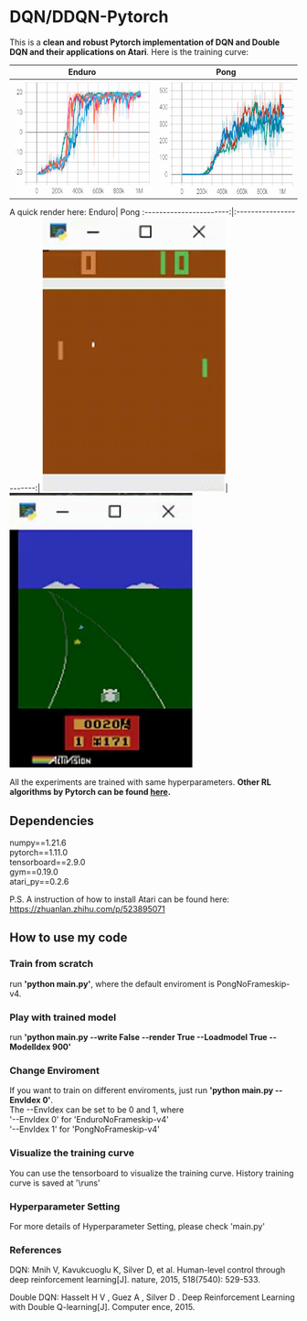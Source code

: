 # DQN/DDQN-Pytorch
This is a **clean and robust Pytorch implementation of DQN and Double DQN and their applications on Atari**. Here is the training curve:  

Enduro| Pong
:-----------------------:|:-----------------------:|
<img src="https://github.com/XinJingHao/DQN-DDQN-Atari-Pytorch/raw/main/IMGs/Pong.png" width="320" height="200">| <img src="https://github.com/XinJingHao/DQN-DDQN-Atari-Pytorch/raw/main/IMGs/Enduro.png" width="320" height="200">

A quick render here:
Enduro| Pong
:-----------------------:|:-----------------------:|
<img src="https://github.com/XinJingHao/DQN-DDQN-Atari-Pytorch/raw/main/IMGs/Pong.gif" width="320" height="480">| <img src="https://github.com/XinJingHao/DQN-DDQN-Atari-Pytorch/raw/main/IMGs/Enduro.gif" width="320" height="480">

All the experiments are trained with same hyperparameters. **Other RL algorithms by Pytorch can be found [here](https://github.com/XinJingHao/RL-Algorithms-by-Pytorch).**



## Dependencies
numpy==1.21.6  
pytorch==1.11.0  
tensorboard==2.9.0  
gym==0.19.0  
atari_py==0.2.6  

P.S. A instruction of how to install Atari can be found here: https://zhuanlan.zhihu.com/p/523895071

## How to use my code
### Train from scratch
run **'python main.py'**, where the default enviroment is PongNoFrameskip-v4.  
### Play with trained model
run **'python main.py --write False --render True --Loadmodel True --ModelIdex 900'**  
### Change Enviroment
If you want to train on different enviroments, just run **'python main.py --EnvIdex 0'**.  
The --EnvIdex can be set to be 0 and 1, where   
'--EnvIdex 0' for 'EnduroNoFrameskip-v4'  
'--EnvIdex 1' for 'PongNoFrameskip-v4'   
### Visualize the training curve
You can use the tensorboard to visualize the training curve. History training curve is saved at '\runs'
### Hyperparameter Setting
For more details of Hyperparameter Setting, please check 'main.py'
### References
DQN: Mnih V, Kavukcuoglu K, Silver D, et al. Human-level control through deep reinforcement learning[J]. nature, 2015, 518(7540): 529-533.

Double DQN: Hasselt H V , Guez A , Silver D . Deep Reinforcement Learning with Double Q-learning[J]. Computer ence, 2015.

